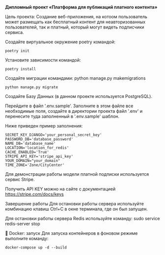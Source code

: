 **Дипломный проект «Платформа для публикаций платного контента»**

Цель проекта:
Создание веб-приложения, на котоом пользователь может размещать как бесплатный контент для неавторизованных пользователей, так и платный, который могут видеть подписчики сервиса.

Создайте виртуальное окружение poetry командой:

    poetry init

Установите зависимости командой:
   
    poetry install

Создайте миграции командами:
python manage.py makemigrations

    python manage.py migrate

Создайте Базу Данных (в данном проекте используется PostgreSQL).

Перейдите в файл '.env.sample'. Заполните в этом файле все необходимые поля, создайте в директории проекта файл '.env' и перенесите туда заполненный в '.env.sample' шаблон.

Ниже приведен пример заполнения:



    SECRET_KEY_DJANGO='your_personal_secret_key'
    PASSWORD_DB='database_password'
    NAME_DB='database_name'
    LOCATION='location_for_redis'
    CACHE_ENABLED='True'
    STRIPE_API_KEY='stripe_api_key'
    YOUR_DOMAIN="your_domain"
    TIME_ZONE='Zone/CityCenter'


Для демонстрации работы модели платной подписки используется сервис Stripe.

Получить API KEY можно на сайте с документацией https://stripe.com/docs/keys



Завершение работы
Для остановки работы сервера используйте комбинацию клавиш Ctrl+C в окне терминала, где он был запущен.

Для остановки работы сервера Redis используйте команду: sudo service redis-server stop 

🐋 Docker: запуск
Для запуска контейнеров в фоновом режиме выполните команду:

    docker-compose up -d --build
